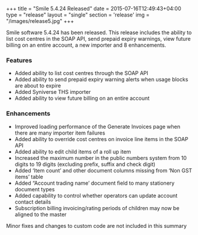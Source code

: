 +++
title = "Smile 5.4.24 Released"
date = 2015-07-16T12:49:43+04:00
type = "release"
layout = "single"
section = 'release'
img = "/images/release5.jpg"
+++

Smile software 5.4.24 has been released. This release includes the ability to list cost centres in the SOAP API, send prepaid expiry warnings, view future billing on an entire account, a new importer and 8 enhancements.

<h3>Features</h3>
<ul>
<li>Added ability to list cost centres through the SOAP API</li>
<li>Added ability to send prepaid expiry warning alerts when usage blocks are about to expire</li>
<li>Added Syniverse THS importer</li>
<li>Added ability to view future billing on an entire account</li>
</ul>
<h3>Enhancements</h3>
<ul>
<li>Improved loading performance of the Generate Invoices page when there are many importer item failures</li>
<li>Added ability to override cost centres on invoice line items in the SOAP API</li>
<li>Added ability to edit child items of a roll up item</li>
<li>Increased the maximum number in the public numbers system from 10 digits to 19 digits (excluding prefix, suffix and check digit)</li>
<li>Added ‘Item count’ and other document columns missing from ‘Non GST items’ table</li>
<li>Added “Account trading name’ document field to many stationery document types</li>
<li>Added capability to control whether operators can update account contact details</li>
<li>Subscription billing invoicing/rating periods of children may now be aligned to the master</li>
</ul>

Minor fixes and changes to custom code are not included in this summary